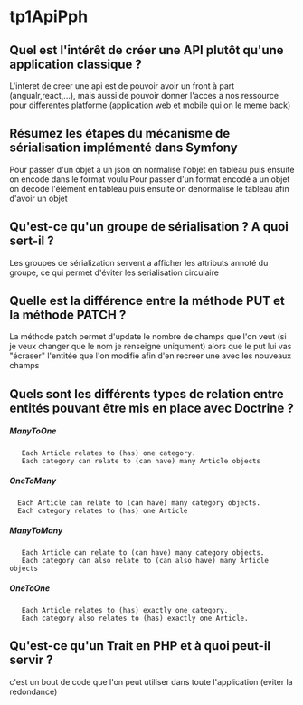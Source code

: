 # tp1ApiPph

## Quel est l'intérêt de créer une API plutôt qu'une application classique ?
L'interet de creer une api est de pouvoir avoir un front à part (angualr,react,...), mais aussi de 
pouvoir donner l'acces a nos ressource pour differentes platforme (application web et mobile qui on le meme back)


## Résumez les étapes du mécanisme de sérialisation implémenté dans Symfony
Pour passer d'un objet a un json on normalise l'objet en tableau puis ensuite on encode dans le format voulu
Pour passer d'un format encodé a un objet on decode l'élément en tableau puis ensuite on denormalise le tableau afin d'avoir un objet


## Qu'est-ce qu'un groupe de sérialisation ? A quoi sert-il ?
Les groupes de sérialization servent a afficher les attributs annoté du groupe, ce qui permet d'éviter les serialisation circulaire


## Quelle est la différence entre la méthode PUT et la méthode PATCH ?
La méthode patch permet d'update le nombre de champs que l'on veut (si je veux changer que le nom  je renseigne uniqument)
alors que le put lui vas "écraser" l'entitée que l'on modifie afin d'en recreer une avec les nouveaux champs

## Quels sont les différents types de relation entre entités pouvant être mis en place avec Doctrine ?
 ##### ManyToOne    
       Each Article relates to (has) one category.
       Each category can relate to (can have) many Article objects

  ##### OneToMany    
      Each Article can relate to (can have) many category objects.
      Each category relates to (has) one Article

  ##### ManyToMany   
       Each Article can relate to (can have) many category objects.
       Each category can also relate to (can also have) many Article objects

  ##### OneToOne     
       Each Article relates to (has) exactly one category.
       Each category also relates to (has) exactly one Article.



## Qu'est-ce qu'un Trait en PHP et à quoi peut-il servir ?

c'est un bout de code que l'on peut utiliser dans toute l'application (eviter la redondance)

